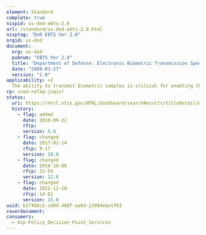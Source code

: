 ```yaml
---
element: Standard
complete: true
nispid: us-dod-ebts-2.0
url: /standard/us-dod-ebts-2.0.html
nisptag: "DoD EBTS Ver 2.0"
orgid: us-dod
document:
  org: us-dod
  pubnum: "EBTS Ver 2.0"
  title: "Department of Defense: Electronic Biometric Transmission Specification. Version 2.0"
  date: "2009-03-27"
  version: "2.0"
applicability: >2
  The ability to transmit biometric samples is critical for enabling the DoD to share and leverage information across the DoD Biometrics Enterprise. The DoD EBTS supports requirements for DoD encounters and detainment circumstances. This standard is intended for those applications requiring the exchange of biometric samples and related biographic and contextual data both within the DoD Biometrics Enterprise and with external agencies, coalition members, and governments.
rp: cnad-nafag-jcgisr
status:
  uri: https://ntrl.ntis.gov/NTRL/dashboard/searchResults/titleDetail/ADA518194.xhtml
  history: 
    - flag: added
      date: 2010-09-22
      rfcp: 
      version: 5.0
    - flag: changed
      date: 2017-01-14
      rfcp: 9-17
      version: 10.0
    - flag: changed
      date: 2018-10-08
      rfcp: 11-54
      version: 12.0
    - flag: changed
      date: 2022-12-20
      rfcp: 14-62
      version: 15.0
uuid: b2f4bbc5-cd0d-400f-aa6d-22084ebe1f03
coverdocument:
consumers:
  - bsp-Policy_Decision_Point_Services
---
```

